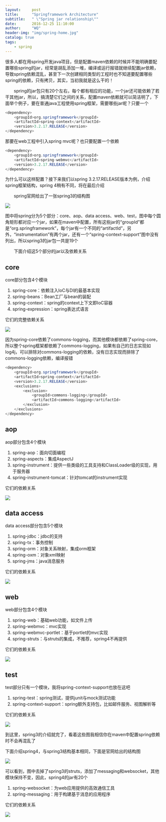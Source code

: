 ```yaml
---
layout:     post
title:      "Springframework Architecture"
subtitle:   " \"Spring jar relationship\""
date:       2016-12-25 11:10:00
author:     "WQ"
header-img: "img/spring-home.jpg"
catalog: true
tags:
    - spring
---
```


很多人都在用spring开发java项目，但是配置maven依赖的时候并不能明确要配置哪些spring的jar，经常是胡乱添加一堆，编译或运行报错就继续配置jar依赖，导致spring依赖混乱，甚至下一次创建相同类型的工程时也不知道要配置哪些spring的依赖，只有拷贝，其实，当初我就是这么干的！

　　spring的jar包只有20个左右，每个都有相应的功能，一个jar还可能依赖了若干其他jar，所以，搞清楚它们之间的关系，配置maven依赖就可以简洁明了，下面举个例子，要在普通java工程使用spring框架，需要哪些jar呢？只要一个

```java
<dependency>
    <groupId>org.springframework</groupId>
    <artifactId>spring-context</artifactId>
    <version>3.2.17.RELEASE</version>
</dependency>
```

那要在web工程中引入spring mvc呢？也只要配置一个依赖

```java
<dependency>
    <groupId>org.springframework</groupId>
    <artifactId>spring-webmvc</artifactId>
    <version>3.2.17.RELEASE</version>
</dependency>
```

为什么可以这样配置？接下来我们以spring 3.2.17.RELEASE版本为例，介绍spring框架结构，spring 4稍有不同，将在最后介绍

　　spring官网给出了一张spring3的结构图

![](http://images2015.cnblogs.com/blog/797930/201612/797930-20161206100125351-1845487709.png)

图中将spring分为5个部分：core、aop、data access、web、test，图中每个圆角矩形都对应一个jar，如果在maven中配置，所有这些jar的“groupId”都是“org.springframework”，每个jar有一个不同的“artifactId”，另外，“instrumentation”有两个jar，还有一个“spring-context-support”图中没有列出，所以spring3的jar包一共是19个

　　下面介绍这5个部分的jar以及依赖关系

## core

core部分包含4个模块

1. spring-core：依赖注入IoC与DI的最基本实现
2. spring-beans：Bean工厂与bean的装配
3. spring-context：spring的context上下文即IoC容器
4. spring-expression：spring表达式语言

它们的完整依赖关系

![](http://images2015.cnblogs.com/blog/797930/201612/797930-20161206101318569-352180177.png)

因为spring-core依赖了commons-logging，而其他模块都依赖了spring-core，所以整个spring框架都依赖了commons-logging，如果有自己的日志实现如log4j，可以排除对commons-logging的依赖，没有日志实现而排除了commons-logging依赖，编译报错

```java
<dependency>
    <groupId>org.springframework</groupId>
    <artifactId>spring-context</artifactId>
    <version>3.2.17.RELEASE</version>
    <exclusions>
        <exclusion>
            <groupId>commons-logging</groupId>
            <artifactId>commons-logging</artifactId>
        </exclusion>
    </exclusions>
</dependency>
```

## aop
aop部分包含4个模块

1. spring-aop：面向切面编程
2. spring-aspects：集成AspectJ
3. spring-instrument：提供一些类级的工具支持和ClassLoader级的实现，用于服务器
4. spring-instrument-tomcat：针对tomcat的instrument实现

它们的依赖关系

![](http://images2015.cnblogs.com/blog/797930/201612/797930-20161206102118366-1545880227.png)

## data access

data access部分包含5个模块

1. spring-jdbc：jdbc的支持
2. spring-tx：事务控制
3. spring-orm：对象关系映射，集成orm框架
4. spring-oxm：对象xml映射
5. spring-jms：java消息服务

它们的依赖关系

![](http://images2015.cnblogs.com/blog/797930/201612/797930-20161206102441772-1998211727.png)

## web

web部分包含4个模块

1. spring-web：基础web功能，如文件上传
2. spring-webmvc：mvc实现
3. spring-webmvc-portlet：基于portlet的mvc实现
4. spring-struts：与struts的集成，不推荐，spring4不再提供

它们的依赖关系

![](http://images2015.cnblogs.com/blog/797930/201612/797930-20161206102753335-1304605445.png)

## test

test部分只有一个模块，我将spring-context-support也放在这吧

1. spring-test：spring测试，提供junit与mock测试功能
2. spring-context-support：spring额外支持包，比如邮件服务、视图解析等

它们的依赖关系

![](http://images2015.cnblogs.com/blog/797930/201612/797930-20161206103031929-91169155.png)

到这里，spring3的介绍就完了，看着这些图我相信你在maven中配置spring依赖时不会再混乱了

下面介绍spring4，与spring3结构基本相同，下面是官网给出的结构图

![](http://images2015.cnblogs.com/blog/797930/201612/797930-20161206103240788-1769881977.png)

可以看到，图中去掉了spring3的struts，添加了messaging和websocket，其他模块保持不变，因此，spring4的jar有20个

1. spring-websocket：为web应用提供的高效通信工具
2. spring-messaging：用于构建基于消息的应用程序

它们的依赖关系

![](http://images2015.cnblogs.com/blog/797930/201612/797930-20161206103624788-826654956.png)
